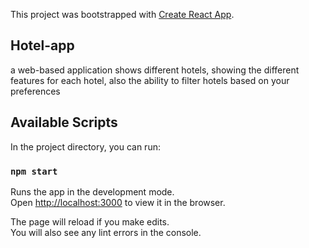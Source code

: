 This project was bootstrapped with [Create React App](https://github.com/facebook/create-react-app).



## Hotel-app
a web-based application shows different hotels, showing the different features for each hotel, also the ability to filter hotels based on your preferences


## Available Scripts

In the project directory, you can run:

### `npm start`

Runs the app in the development mode.<br>
Open [http://localhost:3000](http://localhost:3000) to view it in the browser.

The page will reload if you make edits.<br>
You will also see any lint errors in the console.

